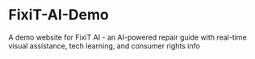 # FixiT-AI-Demo
A demo website for FixiT AI - an AI-powered repair guide with real-time visual assistance, tech learning, and consumer rights info
